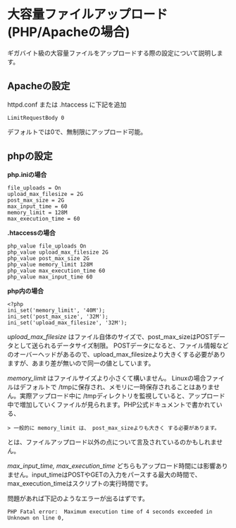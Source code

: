 # 大容量ファイルアップロード (PHP/Apacheの場合)
ギガバイト級の大容量ファイルをアップロードする際の設定について説明します。

## Apacheの設定 ##
httpd.conf または .htaccess に下記を追加

    LimitRequestBody 0
デフォルトでは0で、無制限にアップロード可能。

## phpの設定 ##
**php.iniの場合**

    file_uploads = On
    upload_max_filesize = 2G
    post_max_size = 2G
    max_input_time = 60
    memory_limit = 128M
    max_execution_time = 60

**.htaccessの場合**

    php_value file_uploads On
    php_value upload_max_filesize 2G
    php_value post_max_size 2G
    php_value memory_limit 128M
    php_value max_execution_time 60
    php_value max_input_time 60

**php内の場合**

    <?php
    ini_set('memory_limit', '40M');
    ini_set('post_max_size', '32M');
    ini_set('upload_max_filesize', '32M');

*upload_max_filesize* はファイル自体のサイズで、post_max_sizeはPOSTデータとして送られるデータサイズ制限。
POSTデータになると、ファイル情報などのオーバーヘッドがあるので、upload_max_filesizeより大きくする必要がありますが、あまり差が無いので同一の値としています。

*memory_limit* はファイルサイズより小さくて構いません。 Linuxの場合ファイルはデフォルトで /tmpに保存され、メモリに一時保存されることはありません。実際アップロード中に /tmpディレクトリを監視していると、アップロード中で増加していくファイルが見られます。PHP公式ドキュメントで書かれている、

    > 一般的に memory_limit は、 post_max_sizeよりも大きく する必要があります。
とは、ファイルアップロード以外の点について言及されているのかもしれません。

*max_input_time, max_execution_time* どちらもアップロード時間には影響ありません。input_timeはPOSTやGETの入力をパースする最大の時間で、max_execution_timeはスクリプトの実行時間です。

問題があれば下記のようなエラーが出るはずです。

    PHP Fatal error:  Maximum execution time of 4 seconds exceeded in Unknown on line 0,

